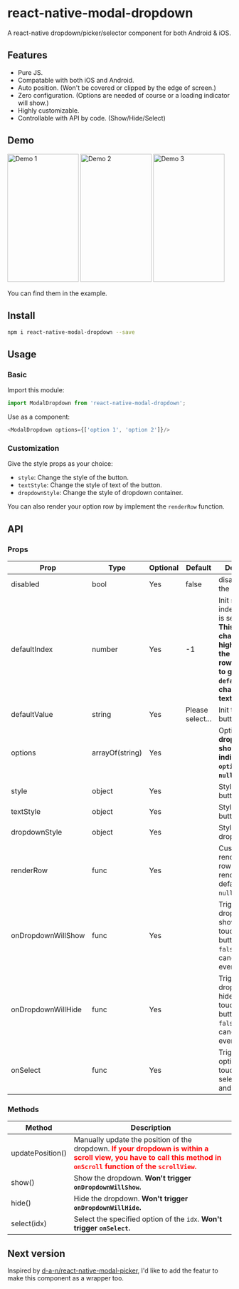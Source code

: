 # react-native-modal-dropdown

A react-native dropdown/picker/selector component for both Android & iOS.

## Features

- Pure JS.
- Compatable with both iOS and Android.
- Auto position. (Won't be covered or clipped by the edge of screen.)
- Zero configuration. (Options are needed of course or a loading indicator will show.)
- Highly customizable. 
- Controllable with API by code. (Show/Hide/Select)

## Demo

<img src="https://github.com/sohobloo/react-native-modal-dropdown/blob/master/docs/demo_1.gif?raw=true" width = "160" height = "287.5" alt="Demo 1"/>
<img src="https://github.com/sohobloo/react-native-modal-dropdown/blob/master/docs/demo_2.gif?raw=true" width = "160" height = "287.5" alt="Demo 2"/>
<img src="https://github.com/sohobloo/react-native-modal-dropdown/blob/master/docs/demo_3.gif?raw=true" width = "160" height = "287.5" alt="Demo 3"/> 

You can find them in the example.

## Install

```sh
npm i react-native-modal-dropdown --save
```

## Usage

### Basic

Import this module:

```js
import ModalDropdown from 'react-native-modal-dropdown';
```

Use as a component:

```js
<ModalDropdown options={['option 1', 'option 2']}/>
```

### Customization

Give the style props as your choice:
- `style`: Change the style of the button.
- `textStyle`: Change the style of text of the button.
- `dropdownStyle`: Change the style of dropdown container.

You can also render your option row by implement the `renderRow` function.

## API

### Props

Prop               | Type     | Optional | Default   | Description
------------------ | -------- | -------- | --------- | -----------
disabled           | bool     | Yes      | false     | disable/enable the component.
defaultIndex       | number   | Yes      | -1        | Init selected index. `-1`: None is selected. **This only change the highlight of the dropdown row, you have to give a `defaultValue` to change the init text.**
defaultValue       | string   | Yes      | Please select... | Init text of the button.
options            | arrayOf(string) | Yes      |           | Options. **The dropdown will show a loading indicator if `options` is `null/undefined`.**
style              | object   | Yes      |           | Style of the button.
textStyle          | object   | Yes      |           | Style of the button text.
dropdownStyle      | object   | Yes      |           | Style of the dropdown list.
renderRow          | func     | Yes      |           | Customize render option rows. Will render a default row if `null/undefined`.
onDropdownWillShow | func     | Yes      |           | Trigger when dropdown will show by touching the button. Return `false` can cancel the event.
onDropdownWillHide | func     | Yes      |           | Trigger when dropdown will hide by touching the button. Return `false` can cancel the event.
onSelect           | func     | Yes      |           | Trigger when option row touched with selected `index` and `value`.

### Methods

Method           |  Description
---------------- |  -----------
updatePosition() |  Manually update the position of the dropdown. <font color=red>**If your dropdown is within a scroll view, you have to call this method in `onScroll` function of the `scrollView`.**</font>
show()           |  Show the dropdown. **Won't trigger `onDropdownWillShow`.**
hide()           |  Hide the dropdown. **Won't trigger `onDropdownWillHide`.**
select(idx)      |  Select the specified option of the `idx`. **Won't trigger `onSelect`.**


## Next version

Inspired by [d-a-n/react-native-modal-picker](https://github.com/d-a-n/react-native-modal-picker/), I'd like to add the featur to make this component as a wrapper too.
